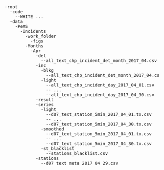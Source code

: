 <pre>
-root  
  -code  
    --WHITE ...  
  -data  
    -PeMS  
      -Incidents  
        -work_folder  
          -figs  
        -Months  
          -Apr  
            -det  
              --all_text_chp_incident_det_month_2017_04.csv  
            -inc  
              -blkg  
                --all_text_chp_incident_det_month_2017_04.csv  
              -light  
                --all_text_chp_incident_day_2017_04_01.csv  
                -- ...  
                --all_text_chp_incident_day_2017_04_30.csv  
            -result  
            -series  
              -light  
                --d07_text_station_5min_2017_04_01.tx.csv  
                -- ...  
                --d07_text_station_5min_2017_04_30.tx.csv  
              -smoothed  
                --d07_text_station_5min_2017_04_01.tx.csv  
                -- ...  
                --d07_text_station_5min_2017_04_30.tx.csv  
              -st_blacklist  
                --stations_blacklist.csv  
            -stations  
              --d07_text_meta_2017_04_29.csv  
</pre>
